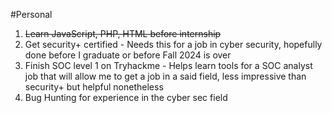 #Personal
1. ~~Learn JavaScript, PHP, HTML before internship~~
2. Get security+ certified - Needs this for a job in cyber security, hopefully done before I graduate or before Fall 2024 is over
3. Finish SOC level 1 on Tryhackme - Helps learn tools for a SOC analyst job that will allow me to get a job in a said field, less impressive than security+ but helpful nonetheless 
4. Bug Hunting for experience in the cyber sec field

